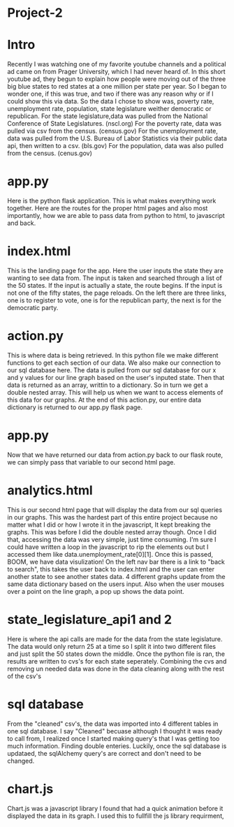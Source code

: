 # Project-2
# Intro
Recently I was watching one of my favorite youtube channels and a political ad came on from Prager University, which I had never heard of. In this short youtube ad, they begun to explain how people were moving out of the three big blue states to red states at a one million per state per year. 
So I began to wonder one, if this was true, and two if there was any reason why or if I could show this via data. 
So the data I chose to show was, poverty rate, unemployment rate, population, state legislature weither democratic or republican. 
For the state legislature,data was pulled from the National Conference of State Legislatures. (nscl.org)
For the poverty rate, data was pulled via csv from the census. (census.gov)
For the unemployment rate, data was pulled from the U.S. Bureau of Labor Statistics via their public data api, then written to a csv. (bls.gov) 
For the population, data was also pulled from the census. (cenus.gov)

# app.py
Here is the python flask application. 
This is what makes everything work together. 
Here are the routes for the proper html pages and also most importantly, how we are able to pass data from python to html, to javascript and back.

# index.html
This is the landing page for the app. Here the user inputs the state they are wanting to see data from. 
The input is taken and searched through a list of the 50 states. If the input is actually a state, the route begins. 
If the input is not one of the fifty states, the page reloads. 
On the left there are three links, one is to register to vote, one is for the republican party, the next is for the democratic party. 

# action.py
This is where data is being retrieved. 
In this python file we make different functions to get each section of our data. 
We also make our connection to our sql database here. 
The data is pulled from our sql database for our x and y values for our line graph based on the user's inputed state.
Then that data is returned as an array, writtin to a dictionary. So in turn we get a double nested array.
This will help us when we want to access elements of this data for our graphs.
At the end of this action.py, our entire data dictionary is returned to our app.py flask page.

# app.py
Now that we have returned our data from action.py back to our flask route, we can simply pass that variable to our second html page. 

# analytics.html
This is our second html page that will display the data from our sql queries in our graphs. 
This was the hardest part of this entire project because no matter what I did or how I wrote it in the javascript, It kept breaking the graphs. 
This was before I did the double nested array though. Once I did that, accessing the data was very simple, just time consuming. 
I'm sure I could have written a loop in the javascript to rip the elements out but I accessed them like data.unemployment_rate[0][1].
Once this is passed, BOOM, we have data visulization!
On the left nav bar there is a link to "back to search", this takes the user back to index.html and the user can enter another state to see another states data.
4 different graphs update from the same data dictionary based on the users input. 
Also when the user mouses over a point on the line graph, a pop up shows the data point. 

# state_legislature_api1 and 2
Here is where the api calls are made for the data from the state legislature. 
The data would only return 25 at a time so I split it into two different files and just split the 50 states down the middle.
Once the python file is ran, the results are written to cvs's for each state seperately. 
Combining the cvs and removing un needed data was done in the data cleaning along with the rest of the csv's 

# sql database
From the  "cleaned" csv's, the data was imported into 4 different tables in one sql database.
I say "Cleaned" becuase although I thought it was ready to call from, I realized once I started making query's that I was getting too much information. Finding double enteries.
Luckily, once the sql database is updataed, the sqlAlchemy query's are correct and don't need to be changed. 

# chart.js 
Chart.js was a javascript library I found that had a quick animation before it displayed the data in its graph. 
I used this to fullfill the js library requirment, 
